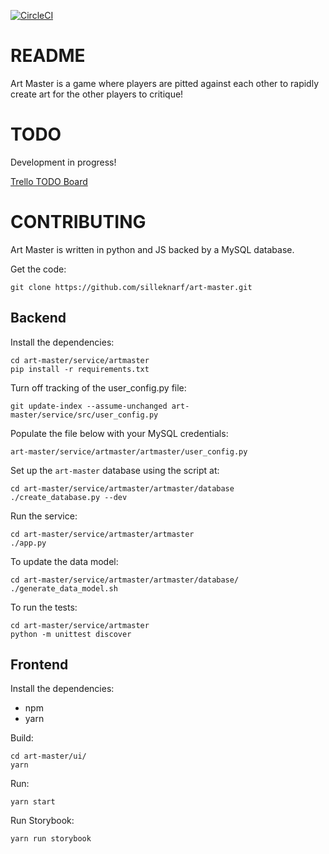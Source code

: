[![CircleCI](https://circleci.com/gh/silleknarf/art-master.svg?style=shield)](https://circleci.com/gh/silleknarf/art-master)

README
======

Art Master is a game where players are pitted against each other to rapidly create art for the other players to critique! 

TODO
====

Development in progress!

[Trello TODO Board](https://trello.com/b/xC2SMsIk/art-master)

CONTRIBUTING
============

Art Master is written in python and JS backed by a MySQL database.

Get the code:

    git clone https://github.com/silleknarf/art-master.git

## Backend

Install the dependencies:

    cd art-master/service/artmaster
    pip install -r requirements.txt
    
Turn off tracking of the user_config.py file:

    git update-index --assume-unchanged art-master/service/src/user_config.py

Populate the file below with your MySQL credentials:

    art-master/service/artmaster/artmaster/user_config.py

Set up the `art-master` database using the script at:

    cd art-master/service/artmaster/artmaster/database
    ./create_database.py --dev

Run the service:
    
    cd art-master/service/artmaster/artmaster
    ./app.py

To update the data model:

    cd art-master/service/artmaster/artmaster/database/
    ./generate_data_model.sh

To run the tests:

    cd art-master/service/artmaster
    python -m unittest discover

## Frontend

Install the dependencies:

- npm
- yarn

Build:

    cd art-master/ui/
    yarn

Run:

    yarn start

Run Storybook:

    yarn run storybook